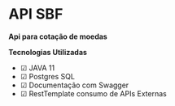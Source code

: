 # API SBF

**Api para cotação de moedas**

**Tecnologias Utilizadas**

- &#9745; JAVA 11
- &#9745; Postgres SQL
- &#9745; Documentação com Swagger
- &#9745; RestTemplate consumo de APIs Externas

